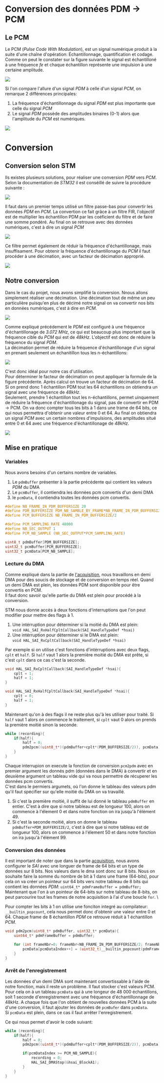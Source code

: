 # Conversion des données PDM &rarr; PCM 

## Le PCM

Le PCM (_Pulse Code With Modulation_), est un signal numérique produit à la suite d'une chaîne d'opération: Échantillonnage, quantification et codage. \
Comme on peut le constater sur la figure suivante le signal est échantilloné à une fréquence _fe_ et chaque échantillon représente une impulsion à une certaine amplitude.

![](./img/pcm.png)




Si l'on compare l'allure d'un signal _PDM_ à celle d'un signal _PCM_, on remarque 2 différences principales:
1. La fréquence d'échantillonnage du signal _PDM_ est plus importante que celle du signal _PCM_
2. Le signal _PDM_ possède des amplitudes binaires (0-1) alors que l'amplitude du _PCM_ est numériques.

![](./img/pdm_pcm.png)






# Conversion 
## Conversion selon STM

Ils existes plusieurs solutions, pour réaliser une conversion _PDM_ vers _PCM_. Selon la documentation de _STM32_ il est conséillé de suivre la procédure suivante :

![](./img/conversion.png)

Il faut dans un premier temps utilisé un filtre passe-bas pour convertir les données _PDM_ en _PCM_. La convertion ce fait grâce à un filtre FIR, l'objectif est de multiplier les 
échantillon PDM par les coéficient du filtre et de faire une somme pondéré. Au final on se retrouve avec des données numériques, c'est à dire un signal _PCM_

![](./img/fir.png)

Ce filtre permet également de réduir la fréquence d'échantillonage, mais insuffisament. Pour obtenir la fréquence d'échantillonage du _PCM_ il faut procéder à une décimation, avec un facteur de décimation approprié.

![](./img/décimation.png)

## Notre conversion

Dans le cas du projet, nous avons simplifié la conversion. Nnous allons simplement réaliser une décimation. Une décimation tout de même un peu particulière puisqu'en plus de décimé notre signal on va convertir nos bits en données numériques, c'est à dire en _PCM_.

![](./img/conversion2.png)

Comme expliqué précédement le _PDM_ est configuré à une fréquence d'échantillonage de _3.072 MHz_, ce qui est beaucoup plus important que la fréquence cible du _PCM_ qui est de _48kHz_. L'objectif est donc de réduire la fréquence du signal _PDM_. \
La décimation permet de réduire la fréquence d'échantillonage d'un signal en prenant seulement un échanitillon tous les n-échantillons: 

![](./img/décimation.png)

C'est donc idéal pour notre cas d'utilisation. \
Pour déterminer le facteur de décimation on peut appliquer la formule de la figure précédente. Après calcul on trouve un facteur de décimation de 64. Si on prend donc 1 échantillon PDM tout les 64 échantillons on obtiendra un signal avec une fréquence de _48kHz_. \
Seulement, prendre 1 échantillon tout les n-échantillons, permet uinquement de réduire la fréquence d'échantillonage du signal, pas de convertir en PDM &rarr; PCM. On va donc compter tous les bits à 1 dans une trame de 64 bits, ce qui nous permettra d'obtenir une valeur entre 0 et 64. 
Au final on obtiendra un signal _PCM_ avec un certain nombres d'impulsions, des amplitudes situé entre 0 et 64 avec une fréquence d'échantillonage de _48kHz_.


![](./img/decimation2.png)




## Mise en pratique 

### Variables

Nous avons besoins d'un certains nombre de variables. 
1. Le `pdmBuffer` présenter à la partie précédente qui contient les valeurs _PDM_ du DMA
2. Le `pcmBuffer`, il contiendra les données pcm convertis d'un demi DMA 
3. le `pcmData`, il contiendra toutes les données pcm convertis. 
   
```c
#define NB_FRAME_IN_PDM_BUFFERSIZE 20
#define PDM_BUFFERSIZE PDM_NB_SAMBLE_BY_FRAME*NB_FRAME_IN_PDM_BUFFERSIZE
#define PCM_BUFFERSIZE NB_FRAME_IN_PDM_BUFFERSIZE/2

#define PCM_SAMPLING_RATE 48000
#define NB_SEC_OUTPUT 1
#define PCM_NB_SAMPLE (NB_SEC_OUTPUT*PCM_SAMPLING_RATE)

uint8_t pdmBuffer[PDM_BUFFERSIZE];
uint32_t pcmBuffer[PCM_BUFFERSIZE];
uint32_t pcmData[PCM_NB_SAMPLE];
```

### Lecture du DMA
Comme expliqué dans la partie de [l'acquisition](../acquisition/acquisition.md), nous travaillons en demi DMA pour des soucis de stockage et de conversion en temps réel. Quand un demi DMA est plein, les données PDM sont disponible pour être convertis en PCM. \
Il faut donc savoir qu'elle partie du DMA est plein pour procédé à la conversion. 

STM nous donne accès à deux fonctions d'interruptions que l'on peut modifier pour mettre des flags à 1.
1. Une intérruption pour déterminer si la moitié du DMA est plein: \
   `void HAL_SAI_RxHalfCpltCallback(SAI_HandleTypeDef *hsai)`
2. Une intérruption pour déterminer si le DMA est plein: \
   `void HAL_SAI_RxCpltCallback(SAI_HandleTypeDef *hsai)`

Par exemple si on utilise c'est fonctions d'intérruptions avec deux flags, `cplt` et `half`. Si `half` vaut 1 alors la première moitié du DMA est prête, si c'est `cplt` dans ce cas c'est la seconde. 

```c
void HAL_SAI_RxCpltCallback(SAI_HandleTypeDef *hsai){
	cplt = 1;
 	half = 1;
}

void HAL_SAI_RxHalfCpltCallback(SAI_HandleTypeDef *hsai){
  	cplt = 0;
	half = 1;
}

```


Maintenant qu'on à des flags il ne reste plus qu'à les utiliser pour traité. Si `half` vaut 1 alors on commence le traitement, si `cplt` vaut 0 alors on prends la première moitié sinon la seconde.

```c
while (recording){
	if(half){
		half = 0;
		pdm2pcm((uint8_t*)(pdmBuffer+cplt*(PDM_BUFFERSIZE/2)), pcmData);
	}
}
```

Chaque interrupion on execute la fonction de conversion `pcm2pdm` avec en premier argument les donnés pdm (données dans le DMA) à convertir et en deuxième argument un tableau vide qui va nous permettre
de récuperer les données pcm convertis. \
C'est dans le permiers argumets, où l'on donne le tableau des valeurs pdm qu'il faut spécifier sur qu'elle moitié du DMA on va travaillé. 
1. Si c'est la première moitié, il suffit de lui donné le tableau `pdmBuffer` en entier. C'est à dire que si notre tableau est de longueur 100, alors on commence à l'élement 0 et dans notre fonction on ira jusqu'à l'élément 49. 
2. Si c'est la seconde moitié, alors on donne le tableau `pdmBuffer+PDM_BUFFERSIZE/2`, c'est à dire que si notre tableau est de longueur 100, alors on commence à l'élement 50 et dans notre fonction on ira jusqu'à l'élément 99. 


### Conversion des données

Il est important de noter que dans la partie [acquisition](../acquisition/acquisition.md), nous avons configurer le _SAI_ avec une longuer de frame de 64 bits et un type de données sur 8 bits. Nos valeurs dans le dma sont donc sur 8 bits. Nous on souhaite faire la somme du nombre de bit à 1 dans une frame (64-bits), pour cela on va créer un pointeur sur 64 bits vers notre tableau de 8 bits qui contient les données _PDM_: `uint64_t* pdmFrameBuffer = pdmBuffer;` 
Maintenant que l'on à un pointeur de 64-bits sur notre tableau de 8-bits, on peut parcourire tout les frames de notre acquisition à l'ai d'une boucle `for`. \

Pour compter les bits à 1 on utilise une fonciton integré au compilateur: `__builtin_popcount`, cela nous permet donc d'obtenir une valeur entre 0 et 64. Chaque frame de 8 échantillon _PDM_ ce retrouve réduit à 1 échantillon _PCM_.

```c
void pdm2pcm(uint8_t* pdmBuffer, uint32_t* pcmData){
	uint64_t* pdmFrameBuffer = pdmBuffer;

	for (int frameNbr=0; frameNbr<NB_FRAME_IN_PDM_BUFFERSIZE/2; frameNbr++){
		pcmData[pcmDataIndex++] = (uint32_t)__builtin_popcount(pdmFrameBuffer[frameNbr]);
	}
}
```


### Arrêt de l'enregistrement

Les données d'un demi DMA sont maintenant convertissable à l'aide de notre fonction, mais il reste un problème. Il faut stocker c'est valeurs PCM. \
Pour cela on à un tableau `pcmData` qui à une longeur de 48 000 échantillons, soit 1 seconde d'enregistrement avec une fréquence d'échantillonnage de 48kHz. A chaque fois que l'on obtient de nouvelles données PCM à la suite d'une conversion, il faut ajouter les données de `pcmBufer` dans `pcmData`. \
Si `pcmData` est plein, dans ce cas il faut arrêter l'enregistrement.

Ce qui nous permet d'avoir le code suivant:

```c
while (recording){
	if(half){
		half = 0;
		pdm2pcm((uint8_t*)(pdmBuffer+cplt*(PDM_BUFFERSIZE/2)), pcmData);

		if(pcmDataIndex >= PCM_NB_SAMPLE){
			recording = 0;
			HAL_SAI_DMAStop(&hsai_BlockA1);
		}
	}
}
```